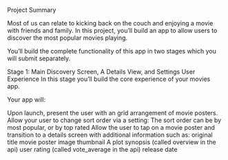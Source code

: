 Project Summary

Most of us can relate to kicking back on the couch and enjoying a movie with friends and family. In this project, you’ll build an app to allow users to discover the most popular movies playing.


You’ll build the complete functionality of this app in two stages which you will submit separately.


Stage 1:  Main Discovery Screen, A Details View, and Settings
User Experience
In this stage you’ll build the core experience of your movies app.


Your app will:

Upon launch, present the user with an grid arrangement of movie posters.
Allow your user to change sort order via a setting:
The sort order can be by most popular, or by top rated
Allow the user to tap on a movie poster and transition to a details screen with additional information such as:
original title
movie poster image thumbnail
A plot synopsis (called overview in the api)
user rating (called vote_average in the api)
release date